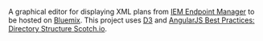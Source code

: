 A graphical editor for displaying XML plans from 
[IEM Endpoint Manager](https://www.ibm.com/developerworks/community/wikis/home/wiki/Tivoli%20Endpoint%20Manager) 
to be hosted on [Bluemix](https://console.ng.bluemix.net/).
This project uses [D3](https://github.com/mbostock/d3/wiki/Gallery) 
and [AngularJS Best Practices: Directory Structure Scotch.io](https://scotch.io/tutorials/angularjs-best-practices-directory-structure).
